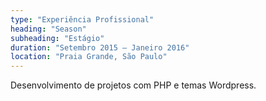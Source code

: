 ```yaml
---
type: "Experiência Profissional"
heading: "Season"
subheading: "Estágio"
duration: "Setembro 2015 – Janeiro 2016"
location: "Praia Grande, São Paulo"
---
```



Desenvolvimento de projetos com PHP e temas Wordpress.

